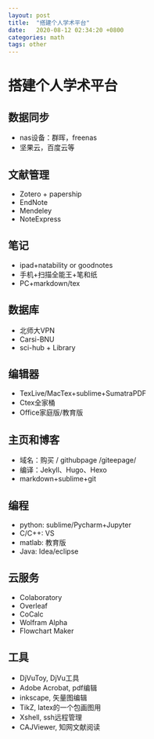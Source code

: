 ```yaml
---
layout: post
title:  "搭建个人学术平台"
date:   2020-08-12 02:34:20 +0800
categories: math
tags: other
---
```


# 搭建个人学术平台

## 数据同步

- nas设备：群晖，freenas
- 坚果云，百度云等


## 文献管理

- Zotero + papership
- EndNote
- Mendeley
- NoteExpress

## 笔记

- ipad+natability or goodnotes
- 手机+扫描全能王+笔和纸
- PC+markdown/tex

## 数据库

- 北师大VPN
- Carsi-BNU
- sci-hub + Library

## 编辑器

- TexLive/MacTex+sublime+SumatraPDF
- Ctex全家桶
- Office家庭版/教育版

## 主页和博客

- 域名：购买 / githubpage /giteepage/
- 编译：Jekyll、Hugo、Hexo
- markdown+sublime+git

## 编程

- python: sublime/Pycharm+Jupyter
- C/C++: VS
- matlab: 教育版
- Java: Idea/eclipse

## 云服务

- Colaboratory
- Overleaf
- CoCalc
- Wolfram Alpha
- Flowchart Maker

## 工具

- DjVuToy, DjVu工具
- Adobe Acrobat, pdf编辑
- inkscape, 矢量图编辑
- TikZ, latex的一个包画图用
- Xshell, ssh远程管理
- CAJViewer, 知网文献阅读